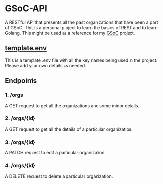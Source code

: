 # GSoC-API

A RESTful API that presents all the past organizations that have been a part of GSoC. This is a personal project to learn the basics of REST and to learn Golang. This might be used as a reference for my [GSoC](https://github.com/Tashi21/gsoc) project.

## [template.env](https://github.com/Tashi21/gsoc-api/blob/main/template.env)

This is a template .env file with all the key names being used in the project. Please add your own details as needed.

## Endpoints

### 1. /orgs

A GET request to get all the organizations and some minor details.

### 2. /orgs/{id}

A GET request to get all the details of a particular organization.

### 3. /orgs/{id}

A PATCH request to edit a particular organization.

### 4. /orgs/{id}

A DELETE request to delete a particular organization.
